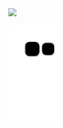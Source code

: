 <div>
<div>
  <a href="https://github.com/KallyneRocha">
  <img height="180em" src="https://github-readme-stats.vercel.app/api/top-langs/?username=kallynerocha&layout=compact&langs_count=7&theme=dracula"/>
</div>


  ![Snake animation](https://github.com/rafaballerini/rafaballerini/blob/output/github-contribution-grid-snake.svg)
</div>
